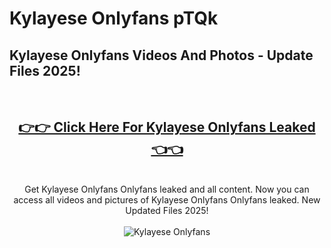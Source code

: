 # Kylayese Onlyfans pTQk

<h2>Kylayese Onlyfans Videos And Photos - Update Files 2025!</h2>
<br>
<div align="center">
<h2><a href="https://213.232.235.80/live/video.php?q=kylayese-onlyfans" rel="nofollow">👉👉 Click Here For Kylayese Onlyfans Leaked 👈👈</a></h2>

<br>
Get Kylayese Onlyfans Onlyfans leaked and all content. Now you can access all videos and pictures of Kylayese Onlyfans Onlyfans leaked. New Updated Files 2025!
<br>
<br>
<a href="https://213.232.235.80/live/video.php?q=kylayese-onlyfans" rel="nofollow" data-target="animated-image.originalLink"><img src="https://i.imgur.com/dJHk4Zq.gif" alt="Kylayese Onlyfans" style="max-width: 100%; display: inline-block;" data-target="animated-image.originalImage"></a>
</div>
<br>